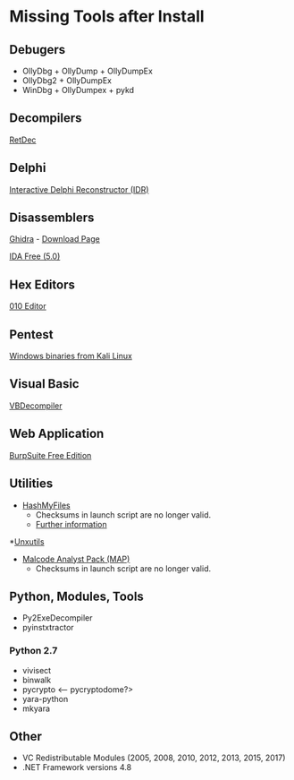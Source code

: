 # Missing Tools after Install 

## Debugers

* OllyDbg + OllyDump + OllyDumpEx
* OllyDbg2 + OllyDumpEx
* WinDbg + OllyDumpex + pykd

## Decompilers

[RetDec](https://retdec.com) 

## Delphi 

[Interactive Delphi Reconstructor (IDR)](https://github.com/crypto2011/IDR)

## Disassemblers

[Ghidra](https://github.com/NationalSecurityAgency/ghidra)
    - [Download Page](https://github.com/NationalSecurityAgency/ghidra/releases)

[IDA Free (5.0)](https://github.com/crypto2011/IDR)

## Hex Editors

[010 Editor](https://www.sweetscape.com/)

## Pentest

[Windows binaries from Kali Linux](https://gitlab.com/kalilinux/packages/windows-binaries)


## Visual Basic

[VBDecompiler](https://www.vb-decompiler.org/products.htm)

## Web Application

[BurpSuite Free Edition](https://portswigger.net/burp/communitydownload)


## Utilities

* [HashMyFiles](https://githomelab.ru/pykd/pykd)
    - Checksums in launch script are no longer valid.
    - [Further information](./hashmyfiles.md)

*[Unxutils](http://unxutils.sourceforge.net/)

* [Malcode Analyst Pack (MAP)](http://sandsprite.com/iDef/MAP/)
    - Checksums in launch script are no longer valid. 

## Python, Modules, Tools

* Py2ExeDecompiler
* pyinstxtractor

### Python 2.7
* vivisect
* binwalk
* pycrypto   <-- pycryptodome?>
* yara-python
* mkyara

## Other
* VC Redistributable Modules (2005, 2008, 2010, 2012, 2013, 2015, 2017)
* .NET Framework versions 4.8
